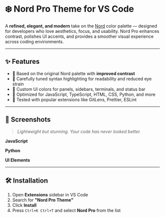 # ❄️ Nord Pro Theme for VS Code

A **refined, elegant, and modern** take on the [Nord](https://www.nordtheme.com/) color palette — designed for developers who love aesthetics, focus, and usability. Nord Pro enhances contrast, polishes UI accents, and provides a smoother visual experience across coding environments.

<!-- ![Nord Pro Banner](./screenshots/banner.png) -->

---

## ✨ Features

- 🌌 Based on the original Nord palette with **improved contrast**
- 🧠 Carefully tuned syntax highlighting for readability and reduced eye strain
- 🎨 Custom UI colors for panels, sidebars, terminals, and status bar
- 🔧 Optimized for JavaScript, TypeScript, HTML, CSS, Python, and more
- 🧪 Tested with popular extensions like GitLens, Prettier, ESLint

---

## 📸 Screenshots

> _Lightweight but stunning. Your code has never looked better._

**JavaScript**
<!-- ![JavaScript Screenshot](./screenshots/js.png) -->

**Python**
<!-- ![Python Screenshot](./screenshots/python.png) -->

**UI Elements**
<!-- ![UI Screenshot](./screenshots/ui.png) -->

---

## 🛠️ Installation

1. Open **Extensions** sidebar in VS Code
2. Search for **"Nord Pro Theme"**
3. Click **Install**
4. Press `Ctrl+K Ctrl+T` and select **Nord Pro** from the list

